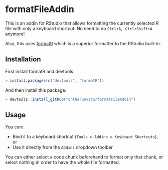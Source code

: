 # formatFileAddin

This is an addin for RStudio that allows formatting the currently selected R file with only a keyboard shortcut.
No need to do `Ctrl+A, Ctrl+Shift+A` anymore!

Also, this uses [formatR](https://github.com/yihui/formatR) which is a superior formatter to the RStudio built-in.

## Installation

First install formatR and devtools:

```R
> install.packages(c("devtools", "formatR"))
```

And then install this package:

```R
> devtools::install_github("ontherunvaro/formatFileAddin")
```

## Usage

You can:

 * Bind it to a keyboard shortcut (`Tools > Addins > Keyboard Shortcuts`), or
 * Use it directly from the `Addins` dropdown toolbar

You can either select a code chunk beforehand to format only that chunk, or select nothing in order to have the whole file formatted.
